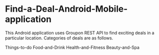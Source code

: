 # Find-a-Deal-Android-Mobile-application

This Android application uses Groupon REST API to find exciting deals in a particular location. 
Categories of deals are as follows.

Things-to-do
Food-and-Drink
Health-and-Fitness
Beauty-and-Spa

